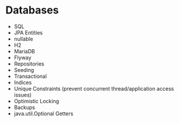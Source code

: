 # Databases

* SQL
* JPA Entities
* nullable
* H2
* MariaDB
* Flyway
* Repositories
* Seeding
* Transactional
* Indices
* Unique Constraints (prevent concurrent thread/application access issues)
* Optimistic Locking
* Backups
* java.util.Optional Getters